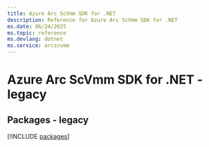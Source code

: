 ```yaml
---
title: Azure Arc ScVmm SDK for .NET
description: Reference for Azure Arc ScVmm SDK for .NET
ms.date: 06/24/2025
ms.topic: reference
ms.devlang: dotnet
ms.service: arcscvmm
---
```

# Azure Arc ScVmm SDK for .NET - legacy
## Packages - legacy
[!INCLUDE [packages](arc-scvmm-index.md)]